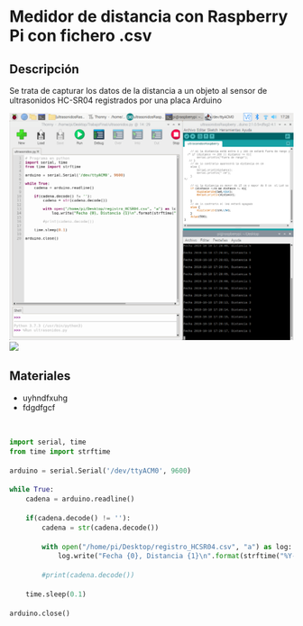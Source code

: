# Medidor de distancia con Raspberry Pi con fichero .csv

## Descripción

Se trata de capturar los datos de la distancia a un objeto al sensor de ultrasonidos HC-SR04 registrados por una placa Arduino

![](captura.png) 
![](montaje.jpg) 

## Materiales

- uyhndfxuhg
- fdgdfgcf

```arduino


```

```python
import serial, time
from time import strftime

arduino = serial.Serial('/dev/ttyACM0', 9600)

while True:
    cadena = arduino.readline()
  
    if(cadena.decode() != ''):
        cadena = str(cadena.decode())
                       
        with open("/home/pi/Desktop/registro_HCSR04.csv", "a") as log:
            log.write("Fecha {0}, Distancia {1}\n".format(strftime("%Y-%m-%d %H:%M:%S"), cadena))
        
        #print(cadena.decode())
  
    time.sleep(0.1)

arduino.close()
```
